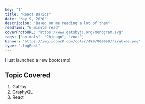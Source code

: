 ```yaml
---
key: "1"
title: "React Basics"
date: "May 9, 2020"
description: "Based on me reading a lot of them"
readTime: "6 minute read"
coverPhotoURL: "https://www.gatsbyjs.org/monogram.svg"
tags: ["animals", "Chicago", "zoos"]
banner: "https://img.icons8.com/color/480/000000/firebase.png"
type: "blogPost"
---
```


I just launched a new bootcamp!

## Topic Covered

1. Gatsby
2. GraphyQL
3. React
